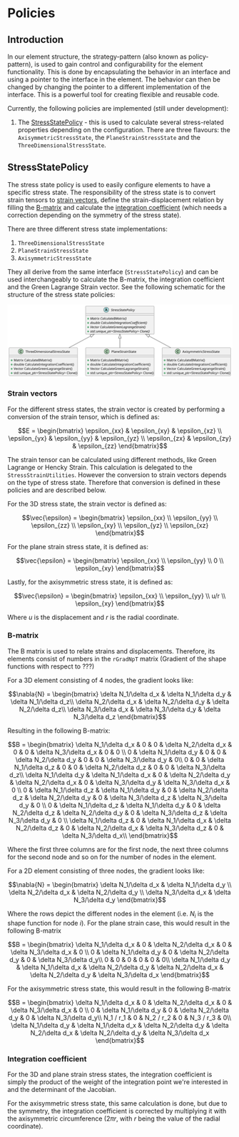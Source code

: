 # Policies

## Introduction

In our element structure, the strategy-pattern (also known as policy-pattern), is used to gain control and
configurability for the element functionality. This is done by encapsulating the behavior in an interface and using a
pointer to the interface in the element. The behavior can then be changed by changing the pointer to a different
implementation of the interface. This is a powerful tool for creating flexible and reusable code.

Currently, the following policies are implemented (still under development):

1. The [StressStatePolicy](#stressstatepolicy) - this is used to calculate several stress-related properties depending
   on the configuration. There are three flavours: the `AxisymmetricStressState`, the `PlaneStrainStressState` and
   the `ThreeDimensionalStressState`.

## StressStatePolicy

The stress state policy is used to easily configure elements to have a specific stress state. The responsibility of the
stress state is to convert strain tensors to [strain vectors](#strain-vectors), define the strain-displacement relation
by filling the [B-matrix](#b-matrix) and calculate the [integration coefficient](#integration-coefficient) (which needs a correction depending on the symmetry of the
stress state).

There are three different
stress state implementations:

1. `ThreeDimensionalStressState`
2. `PlaneStrainStressState`
3. `AxisymmetricStressState`

They all derive from the same interface (`StressStatePolicy`) and can be used interchangeably to calculate the B-matrix,
the integration coefficient and the Green Lagrange Strain vector. See the following schematic for the structure of the
stress state policies:

![stress_state_policies.svg](stress_state_policies.svg)

### Strain vectors

For the different stress states, the strain vector is created by performing a conversion of the strain tensor, which is defined as:
```math
E = \begin{bmatrix} \epsilon_{xx} & \epsilon_{xy} & \epsilon_{xz} \\
                    \epsilon_{yx} & \epsilon_{yy} & \epsilon_{yz} \\
                    \epsilon_{zx} & \epsilon_{zy} & \epsilon_{zz} \end{bmatrix}
```
The strain tensor can be calculated using different methods, like Green Lagrange or Hencky Strain. This calculation is delegated to the `StressStrainUtilities`. However the conversion to strain vectors depends on the type of stress state. Therefore that conversion is defined in these policies and are described below. 

For the 3D stress state, the strain vector is defined as:
```math
\vec{\epsilon} = \begin{bmatrix} \epsilon_{xx} \\
                                 \epsilon_{yy} \\
                                 \epsilon_{zz} \\
                                 \epsilon_{xy} \\
                                 \epsilon_{yz} \\
                                 \epsilon_{xz} \end{bmatrix}
```

For the plane strain stress state, it is defined as:
```math
\vec{\epsilon} = \begin{bmatrix} \epsilon_{xx} \\
                                 \epsilon_{yy} \\
                                 0 \\
                                 \epsilon_{xy} \end{bmatrix}
```

Lastly, for the axisymmetric stress state, it is defined as:
```math
\vec{\epsilon} = \begin{bmatrix} \epsilon_{xx} \\
                                 \epsilon_{yy} \\
                                 u/r \\
                                 \epsilon_{xy} \end{bmatrix}
```
Where $u$ is the displacement and $r$ is the radial coordinate. 

### B-matrix
The B matrix is used to relate strains and displacements. Therefore, its elements consist of numbers in the `rGradNpT` matrix (Gradient of the shape functions with respect to ???)

For a 3D element consisting of 4 nodes, the gradient looks like:
```math
\nabla{N} =
\begin{bmatrix}
\delta N_1/\delta d_x & \delta N_1/\delta d_y & \delta N_1/\delta d_z\\
\delta N_2/\delta d_x & \delta N_2/\delta d_y & \delta N_2/\delta d_z\\
\delta N_3/\delta d_x & \delta N_3/\delta d_y & \delta N_3/\delta d_z
\end{bmatrix}
```
Resulting in the following B-matrix:
```math
B =
\begin{bmatrix}
\delta N_1/\delta d_x & 0 & 0 & \delta N_2/\delta d_x & 0 & 0 & \delta N_3/\delta d_x & 0 & 0 \\
0 & \delta N_1/\delta d_y & 0 & 0 & \delta N_2/\delta d_y & 0 & 0 & \delta N_3/\delta d_y & 0\\
0 & 0 & \delta N_1/\delta d_z & 0 & 0 & \delta N_2/\delta d_z & 0 & 0 & \delta N_3/\delta d_z\\
\delta N_1/\delta d_y & \delta N_1/\delta d_x & 0 & \delta N_2/\delta d_y & \delta N_2/\delta d_x & 0 & \delta N_3/\delta d_y & \delta N_3/\delta d_x & 0 \\
0 & \delta N_1/\delta d_z & \delta N_1/\delta d_y & 0 & \delta N_2/\delta d_z & \delta N_2/\delta d_y & 0 & \delta N_3/\delta d_z & \delta N_3/\delta d_y & 0 \\
0 & \delta N_1/\delta d_z & \delta N_1/\delta d_y & 0 & \delta N_2/\delta d_z & \delta N_2/\delta d_y & 0 & \delta N_3/\delta d_z & \delta N_3/\delta d_y & 0 \\
\delta N_1/\delta d_z & 0 & \delta N_1/\delta d_x & \delta N_2/\delta d_z & 0 & \delta N_2/\delta d_x & \delta N_3/\delta d_z & 0 & \delta N_3/\delta d_x\\
\end{bmatrix}
```
Where the first three columns are for the first node, the next three columns for the second node and so on for the number of nodes in the element.

For a 2D element consisting of three nodes, the gradient looks like:
```math
\nabla{N} =
\begin{bmatrix}
\delta N_1/\delta d_x & \delta N_1/\delta d_y \\
\delta N_2/\delta d_x & \delta N_2/\delta d_y \\
\delta N_3/\delta d_x & \delta N_3/\delta d_y
\end{bmatrix}
```
Where the rows depict the different nodes in the element (i.e. $N_i$ is the shape function for node $i$). For the plane strain case, this would result in the following B-matrix
```math
B =
\begin{bmatrix}
\delta N_1/\delta d_x & 0 & \delta N_2/\delta d_x & 0 & \delta N_3/\delta d_x & 0 \\
0 & \delta N_1/\delta d_y & 0 & \delta N_2/\delta d_y & 0 & \delta N_3/\delta d_y\\
0 & 0 & 0 & 0 & 0 & 0\\
\delta N_1/\delta d_y & \delta N_1/\delta d_x & \delta N_2/\delta d_y & \delta N_2/\delta d_x & \delta N_2/\delta d_y & \delta N_3/\delta d_x
\end{bmatrix}
```
For the axisymmetric stress state, this would result in the following B-matrix
```math
B =
\begin{bmatrix}
\delta N_1/\delta d_x & 0 & \delta N_2/\delta d_x & 0 & \delta N_3/\delta d_x & 0 \\
0 & \delta N_1/\delta d_y & 0 & \delta N_2/\delta d_y & 0 & \delta N_3/\delta d_y\\
N_1 / r_1 & 0 & N_2 / r_2 & 0 & N_3 / r_3 & 0\\
\delta N_1/\delta d_y & \delta N_1/\delta d_x & \delta N_2/\delta d_y & \delta N_2/\delta d_x & \delta N_2/\delta d_y & \delta N_3/\delta d_x
\end{bmatrix}
```

### Integration coefficient

For the 3D and plane strain stress states, the integration coefficient is simply the product of the weight of the
integration point we're interested in and the determinant of the Jacobian.

For the axisymmetric stress state, this same calculation is done, but due to the symmetry, the integration coefficient
is corrected by multiplying it with the axisymmetric circumference ($2\pi r$, with $r$ being the value of the radial
coordinate).
